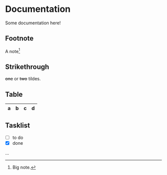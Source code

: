 # Documentation

Some documentation here!

## Footnote

A note[^1]

[^1]: Big note.

## Strikethrough

~~one~~ or ~~two~~ tildes.

## Table

| a | b  |  c |  d  |
| - | :- | -: | :-: |

## Tasklist

* [ ] to do
* [x] done

…

[1st-half-idiom]: https://meme-link-1

[2nd-half-idiom]: https://meme-link-2

[a-link]: https://a-link

[z-link]: https://z-link

[1]: https://npm.im/some-package

[2]: #install

[3]: #usage

[5]: #related

[6]: #contributing-and-support

[7]: #contributors

[8]: https://npm.im/remark
